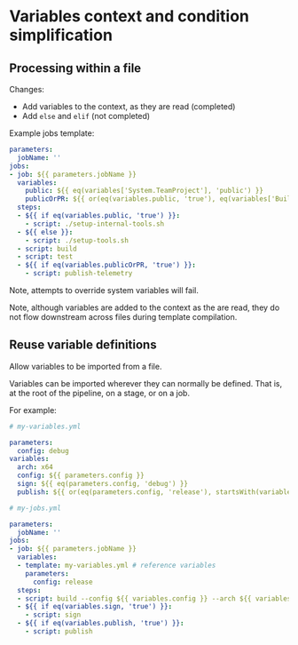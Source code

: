 # Variables context and condition simplification

## Processing within a file

Changes:
- Add variables to the context, as they are read (completed)
- Add `else` and `elif` (not completed)

Example jobs template:

```yaml
parameters:
  jobName: ''
jobs:
- job: ${{ parameters.jobName }}
  variables:
    public: ${{ eq(variables['System.TeamProject'], 'public') }}
    publicOrPR: ${{ or(eq(variables.public, 'true'), eq(variables['Build.Reason'], 'PullRequest')) }}
  steps:
  - ${{ if eq(variables.public, 'true') }}:
    - script: ./setup-internal-tools.sh
  - ${{ else }}:
    - script: ./setup-tools.sh
  - script: build
  - script: test
  - ${{ if eq(variables.publicOrPR, 'true') }}:
    - script: publish-telemetry
```

Note, attempts to override system variables will fail.

Note, although variables are added to the context as the are read, they do not flow downstream across files during template compilation.

## Reuse variable definitions

Allow variables to be imported from a file.

Variables can be imported wherever they can normally be defined. That is, at the root of the pipeline, on a stage, or on a job.

For example:

```yaml
# my-variables.yml

parameters:
  config: debug
variables:
  arch: x64
  config: ${{ parameters.config }}
  sign: ${{ eq(parameters.config, 'debug') }}
  publish: ${{ or(eq(parameters.config, 'release'), startsWith(variables['build.sourceBranch'], 'refs/heads/dogfood/')) }}
```

```yaml
# my-jobs.yml

parameters:
  jobName: ''
jobs:
- job: ${{ parameters.jobName }}
  variables:
  - template: my-variables.yml # reference variables
    parameters:
      config: release
  steps:
  - script: build --config ${{ variables.config }} --arch ${{ variables.arch }}
  - ${{ if eq(variables.sign, 'true') }}:
    - script: sign
  - ${{ if eq(variables.publish, 'true') }}:
    - script: publish
```
